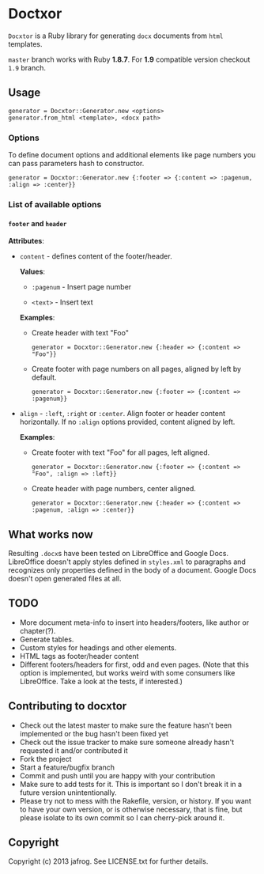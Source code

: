# Doctxor

`Docxtor` is a Ruby library for generating `docx` documents from `html` templates.

`master` branch works with Ruby **1.8.7**. For **1.9** compatible version checkout `1.9` branch.

## Usage

    generator = Docxtor::Generator.new <options>
    generator.from_html <template>, <docx path>

### Options

To define document options and additional elements like page numbers you can pass parameters hash to constructor.

    generator = Docxtor::Generator.new {:footer => {:content => :pagenum, :align => :center}}

### List of available options

#### `footer` and `header`

**Attributes**:

- `content` - defines content of the footer/header.

  **Values**:

  - `:pagenum` - Insert page number

  - `<text>` - Insert text

  **Examples**:

  * Create header with text "Foo"

        generator = Docxtor::Generator.new {:header => {:content => "Foo"}}

  * Create footer with page numbers on all pages, aligned by left by default.

        generator = Docxtor::Generator.new {:footer => {:content => :pagenum}}


- `align` - `:left`, `:right` or `:center`. Align footer or header content horizontally. If no `:align` options provided, content aligned by left.

  **Examples**:

  * Create footer with text "Foo" for all pages, left aligned.

        generator = Docxtor::Generator.new {:footer => {:content => "Foo", :align => :left}}

  * Create header with page numbers, center aligned.

        generator = Docxtor::Generator.new {:header => {:content => :pagenum, :align => :center}}

## What works now

Resulting `.docx`s have been tested on LibreOffice and Google Docs. LibreOffice doesn't apply styles defined in `styles.xml` to paragraphs and recognizes only properties defined in the body of a document. Google Docs doesn't open generated files at all.


## TODO

- More document meta-info to insert into headers/footers, like author or chapter(?).
- Generate tables.
- Custom styles for headings and other elements.
- HTML tags as footer/header content
- Different footers/headers for first, odd and even pages. (Note that this option is implemented, but works weird with some consumers like LibreOffice. Take a look at the tests, if interested.)

## Contributing to docxtor

* Check out the latest master to make sure the feature hasn't been implemented or the bug hasn't been fixed yet
* Check out the issue tracker to make sure someone already hasn't requested it and/or contributed it
* Fork the project
* Start a feature/bugfix branch
* Commit and push until you are happy with your contribution
* Make sure to add tests for it. This is important so I don't break it in a future version unintentionally.
* Please try not to mess with the Rakefile, version, or history. If you want to have your own version, or is otherwise necessary, that is fine, but please isolate to its own commit so I can cherry-pick around it.

## Copyright

Copyright (c) 2013 jafrog. See LICENSE.txt for
further details.
